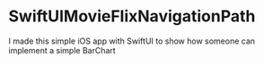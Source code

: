 # SwiftUIMovieFlixNavigationPath
I made this simple iOS app with SwiftUI to show how someone can implement a simple BarChart
